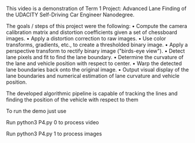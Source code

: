 This video is a demonstration of Term 1 Project: Advanced Lane Finding of the UDACITY Self-Driving Car Engineer Nanodegree.

The goals / steps of this project were the following:
• Compute the camera calibration matrix and distortion coefficients given a set of chessboard images.
• Apply a distortion correction to raw images.
• Use color transforms, gradients, etc., to create a thresholded binary image.
• Apply a perspective transform to rectify binary image ("birds-eye view").
• Detect lane pixels and fit to find the lane boundary.
• Determine the curvature of the lane and vehicle position with respect to center.
• Warp the detected lane boundaries back onto the original image.
• Output visual display of the lane boundaries and numerical estimation of lane curvature and vehicle position.

The developed algorithmic pipeline is capable of tracking the lines and finding the position of the vehicle with respect to them

To run the demo just use

Run python3 P4.py 0 to process video

Run python3 P4.py 1 to process images
